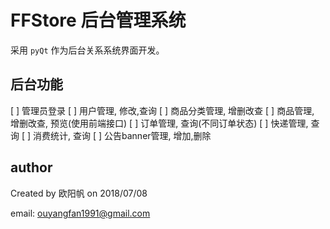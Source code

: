 # FFStore 后台管理系统

采用 `pyQt` 作为后台关系系统界面开发。

## 后台功能

[ ] 管理员登录
[ ] 用户管理, 修改,查询
[ ] 商品分类管理, 增删改查
[ ] 商品管理, 增删改查, 预览(使用前端接口)
[ ] 订单管理, 查询(不同订单状态)
[ ] 快递管理, 查询
[ ] 消费统计, 查询
[ ] 公告banner管理, 增加,删除

## author

Created by 欧阳帆 on 2018/07/08

email: ouyangfan1991@gmail.com
